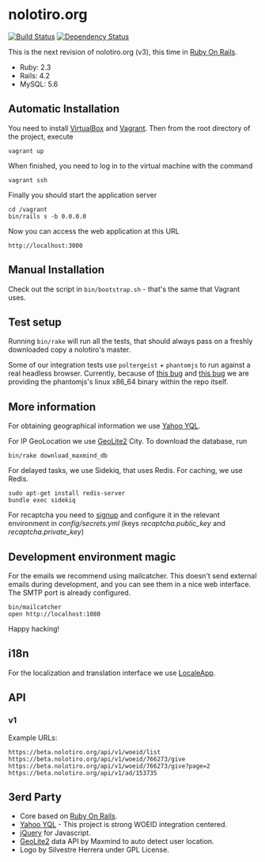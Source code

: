 # nolotiro.org

[![Build Status][Travis Badge]][Travis URL]
[![Dependency Status][Gemnasium Badge]][Gemnasium URL]

This is the next revision of nolotiro.org (v3), this time in [Ruby On Rails].

* Ruby: 2.3
* Rails: 4.2
* MySQL: 5.6

## Automatic Installation

You need to install [VirtualBox] and [Vagrant]. Then from the root directory of
the project, execute

```
vagrant up
 ```

When finished, you need to log in to the virtual machine with the command

```
vagrant ssh

```

Finally you should start the application server

```
cd /vagrant
bin/rails s -b 0.0.0.0
```

Now you can access the web application at this URL

```
http://localhost:3000
```

## Manual Installation

Check out the script in `bin/bootstrap.sh` - that's the same that Vagrant uses.

## Test setup

Running `bin/rake` will run all the tests, that should always pass on a freshly
downloaded copy a nolotiro's master.

Some of our integration tests use `poltergeist` + `phantomjs` to run against a
real headless browser. Currently, because of [this bug][Phantomjs Bug] and
[this bug][Travis Bug] we are providing the phantomjs's linux x86_64 binary
within the repo itself.

## More information

For obtaining geographical information we use [Yahoo YQL].

For IP GeoLocation we use [GeoLite2] City. To download the database, run

```
bin/rake download_maxmind_db
```

For delayed tasks, we use Sidekiq, that uses Redis. For caching, we use Redis.

```
sudo apt-get install redis-server
bundle exec sidekiq
```

For recaptcha you need to [signup][Google Recaptcha] and configure it in the
relevant environment in *config/secrets.yml* (keys *recaptcha.public_key* and
*recaptcha.private_key*)

## Development environment magic

For the emails we recommend using mailcatcher. This doesn't send external emails
during development, and you can see them in a nice web interface. The SMTP port
is already configured.

```
bin/mailcatcher
open http://localhost:1080
```

Happy hacking!

## i18n

For the localization and translation interface we use [LocaleApp].

## API

### v1

Example URLs:

```
https://beta.nolotiro.org/api/v1/woeid/list
https://beta.nolotiro.org/api/v1/woeid/766273/give
https://beta.nolotiro.org/api/v1/woeid/766273/give?page=2
https://beta.nolotiro.org/api/v1/ad/153735
```

## 3erd Party

* Core based on [Ruby On Rails].
* [Yahoo YQL] - This project is strong WOEID integration centered.
* [jQuery] for Javascript.
* [GeoLite2] data API by Maxmind to auto detect user location.
* Logo by Silvestre Herrera under GPL License.

[Gemnasium Badge]: https://gemnasium.com/alabs/nolotiro.org.svg
[Gemnasium URL]: https://gemnasium.com/alabs/nolotiro.org
[Geolite2]: https://dev.maxmind.com/geoip/geoip2/geolite2
[Google Recaptcha]: https://www.google.com/recaptcha/admin#list
[jQuery]: https://jquery.com
[Localeapp]: https://accounts.localeapp.com/projects/6872
[Phantomjs Bug]: https://github.com/ariya/phantomjs/issues/13953
[Ruby on Rails]: http://rubyonrails.org
[Travis Badge]: https://travis-ci.org/alabs/nolotiro.org.png
[Travis Bug]: https://github.com/travis-ci/travis-ci/issues/3225
[Travis URL]: https://travis-ci.org/alabs/nolotiro.org
[Vagrant]: https://www.vagrantup.com/
[Virtualbox]: https://www.virtualbox.org/
[Yahoo YQL]: https://developer.yahoo.com/yql
